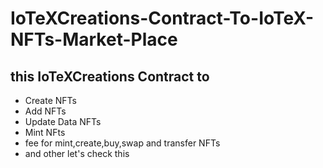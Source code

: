 # IoTeXCreations-Contract-To-IoTeX-NFTs-Market-Place
## this IoTeXCreations Contract to
- Create NFTs 
- Add NFTs
- Update Data NFTs
- Mint NFts
- fee for mint,create,buy,swap and transfer NFTs
- and other let's check this
